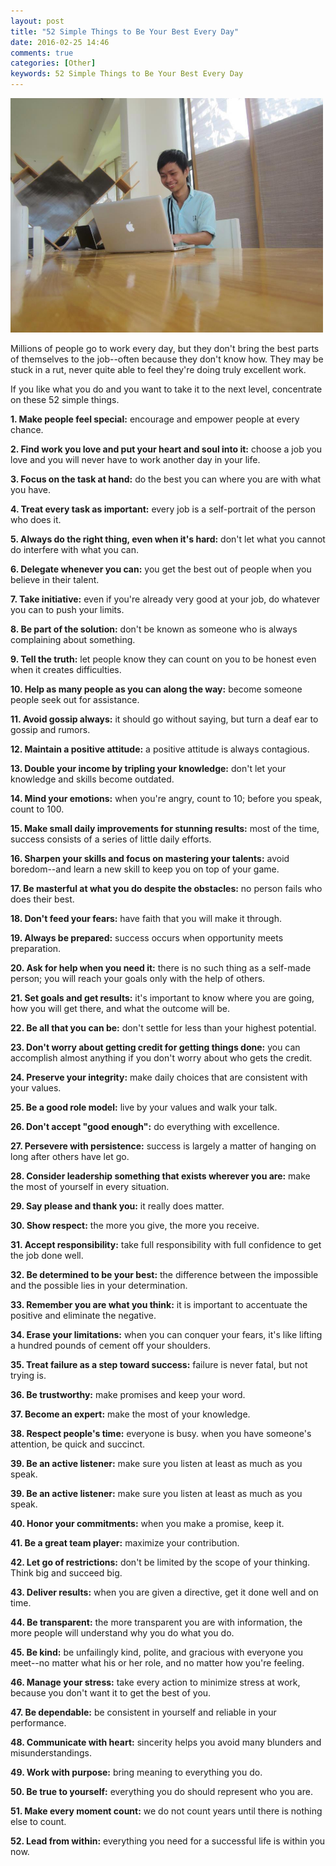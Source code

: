 ```yaml
---
layout: post
title: "52 Simple Things to Be Your Best Every Day"
date: 2016-02-25 14:46
comments: true
categories: [Other]
keywords: 52 Simple Things to Be Your Best Every Day
---
```


<p>
  <img src="/images/52_simple _things.jpg" width="500" alt="52 Simple Things to Be Your Best Every Day" />
</p>

<p>
  Millions of people go to work every day, but they don't bring the best parts of themselves to the job--often because they don't know how. They may be stuck in a rut, never quite able to feel they're doing truly excellent work.
</p>

<p>
  If you like what you do and you want to take it to the next level, concentrate on these 52 simple things.
</p>

<p>
  <strong>1. Make people feel special:</strong> encourage and empower people at every chance.
</p>

<p>
  <strong>2. Find work you love and put your heart and soul into it:</strong> choose a job you love and you will never have to work another day in your life.
</p>

<p>
  <strong>3. Focus on the task at hand:</strong> do the best you can where you are with what you have.
</p>
 
<p>
  <strong>4. Treat every task as important:</strong> every job is a self-portrait of the person who does it.
</p>

<p>
  <strong>5. Always do the right thing, even when it's hard:</strong> don't let what you cannot do interfere with what you can.
</p>

<p>
  <strong>6. Delegate whenever you can:</strong> you get the best out of people when you believe in their talent.
</p>

<p>
  <strong>7. Take initiative:</strong> even if you're already very good at your job, do whatever you can to push your limits.
</p>

<p>
  <strong>8. Be part of the solution:</strong> don't be known as someone who is always complaining about something.
</p>

<p>
  <strong>9. Tell the truth:</strong> let people know they can count on you to be honest even when it creates difficulties.
</p>

<p>
  <strong>10. Help as many people as you can along the way:</strong> become someone people seek out for assistance.
</p>

<p>
  <strong>11. Avoid gossip always:</strong> it should go without saying, but turn a deaf ear to gossip and rumors.
</p>

<p>
  <strong>12. Maintain a positive attitude:</strong> a positive attitude is always contagious.
</p>

<p>
  <strong>13. Double your income by tripling your knowledge:</strong> don't let your knowledge and skills become outdated.
</p>

<p>
  <strong>14. Mind your emotions:</strong> when you're angry, count to 10; before you speak, count to 100.
</p>

<p>
  <strong>15. Make small daily improvements for stunning results:</strong> most of the time, success consists of a series of little daily efforts.
</p>

<p>
  <strong>16. Sharpen your skills and focus on mastering your talents:</strong> avoid boredom--and learn a new skill to keep you on top of your game.
</p>

<p>
  <strong>17. Be masterful at what you do despite the obstacles:</strong> no person fails who does their best.
</p>

<p>
  <strong>18. Don't feed your fears:</strong> have faith that you will make it through.
</p>

<p>
  <strong>19. Always be prepared:</strong> success occurs when opportunity meets preparation.
</p>

<p>
  <strong>20. Ask for help when you need it:</strong> there is no such thing as a self-made person; you will reach your goals only with the help of others.
</p>

<p>
  <strong>21. Set goals and get results:</strong> it's important to know where you are going, how you will get there, and what the outcome will be.
</p>

<p>
  <strong>22. Be all that you can be:</strong> don't settle for less than your highest potential.
</p>

<p>
  <strong>23. Don't worry about getting credit for getting things done:</strong> you can accomplish almost anything if you don't worry about who gets the credit.
</p>

<p>
  <strong>24. Preserve your integrity:</strong> make daily choices that are consistent with your values.
</p>

<p>
  <strong>25. Be a good role model:</strong> live by your values and walk your talk.
</p>

<p>
  <strong>26. Don't accept "good enough":</strong> do everything with excellence.
</p>

<p>
  <strong>27. Persevere with persistence:</strong> success is largely a matter of hanging on long after others have let go.
</p>

<p>
  <strong>28. Consider leadership something that exists wherever you are:</strong> make the most of yourself in every situation.
</p>

<p>
  <strong>29. Say please and thank you:</strong> it really does matter.
</p>

<p>
  <strong>30. Show respect:</strong> the more you give, the more you receive.
</p>

<p>
  <strong>31. Accept responsibility:</strong> take full responsibility with full confidence to get the job done well.
</p>

<p>
  <strong>32. Be determined to be your best:</strong> the difference between the impossible and the possible lies in your determination.
</p>

<p>
  <strong>33. Remember you are what you think:</strong> it is important to accentuate the positive and eliminate the negative.
</p>

<p>
  <strong>34. Erase your limitations:</strong> when you can conquer your fears, it's like lifting a hundred pounds of cement off your shoulders.
</p>

<p>
  <strong>35. Treat failure as a step toward success:</strong> failure is never fatal, but not trying is.
</p>

<p>
  <strong>36. Be trustworthy:</strong> make promises and keep your word.
</p>

<p>
  <strong>37. Become an expert:</strong> make the most of your knowledge.
</p>

<p>
  <strong>38. Respect people's time:</strong> everyone is busy. when you have someone's attention, be quick and succinct.
</p>

<p>
  <strong>39. Be an active listener:</strong> make sure you listen at least as much as you speak.
</p>

<p>
  <strong>39. Be an active listener:</strong> make sure you listen at least as much as you speak.
</p>

<p>
  <strong>40. Honor your commitments:</strong> when you make a promise, keep it.
</p>

<p>
  <strong>41. Be a great team player:</strong> maximize your contribution.
</p>

<p>
  <strong>42. Let go of restrictions:</strong> don't be limited by the scope of your thinking. Think big and succeed big.
</p>

<p>
  <strong>43. Deliver results:</strong> when you are given a directive, get it done well and on time.
</p>

<p>
  <strong>44. Be transparent:</strong> the more transparent you are with information, the more people will understand why you do what you do.
</p>

<p>
  <strong>45. Be kind:</strong> be unfailingly kind, polite, and gracious with everyone you meet--no matter what his or her role, and no matter how you're feeling.
</p>

<p>
  <strong>46. Manage your stress:</strong> take every action to minimize stress at work, because you don't want it to get the best of you.
</p>

<p>
  <strong>47. Be dependable:</strong> be consistent in yourself and reliable in your performance.
</p>

<p>
  <strong>48. Communicate with heart:</strong> sincerity helps you avoid many blunders and misunderstandings.
</p>

<p>
  <strong>49. Work with purpose:</strong> bring meaning to everything you do.
</p>

<p>
  <strong>50. Be true to yourself:</strong> everything you do should represent who you are.
</p>

<p>
  <strong>51. Make every moment count:</strong> we do not count years until there is nothing else to count.
</p>

<p>
  <strong>52. Lead from within:</strong> everything you need for a successful life is within you now.
</p>
 